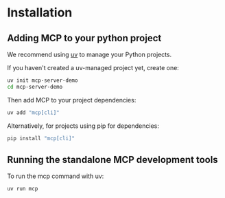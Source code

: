 # Installation

## Adding MCP to your python project

We recommend using [uv](https://docs.astral.sh/uv/) to manage your Python projects. 

If you haven't created a uv-managed project yet, create one:

```bash
uv init mcp-server-demo
cd mcp-server-demo
```

Then add MCP to your project dependencies:

```bash
uv add "mcp[cli]"
```

Alternatively, for projects using pip for dependencies:
```bash
pip install "mcp[cli]"
```

## Running the standalone MCP development tools

To run the mcp command with uv:

```bash
uv run mcp
``` 